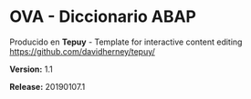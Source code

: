 # OVA - Diccionario ABAP

Producido en **Tepuy** - Template for interactive content editing
https://github.com/davidherney/tepuy/

**Version:** 1.1

**Release:** 20190107.1
